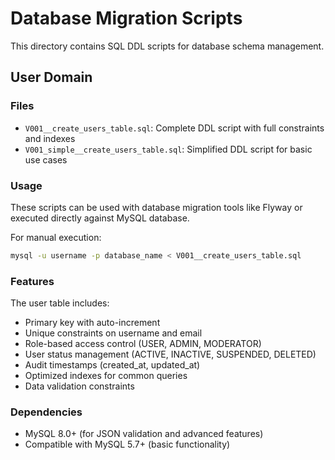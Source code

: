 # Database Migration Scripts

This directory contains SQL DDL scripts for database schema management.

## User Domain

### Files
- `V001__create_users_table.sql`: Complete DDL script with full constraints and indexes
- `V001_simple__create_users_table.sql`: Simplified DDL script for basic use cases

### Usage
These scripts can be used with database migration tools like Flyway or executed directly against MySQL database.

For manual execution:
```bash
mysql -u username -p database_name < V001__create_users_table.sql
```

### Features
The user table includes:
- Primary key with auto-increment
- Unique constraints on username and email
- Role-based access control (USER, ADMIN, MODERATOR)
- User status management (ACTIVE, INACTIVE, SUSPENDED, DELETED)  
- Audit timestamps (created_at, updated_at)
- Optimized indexes for common queries
- Data validation constraints

### Dependencies
- MySQL 8.0+ (for JSON validation and advanced features)
- Compatible with MySQL 5.7+ (basic functionality)